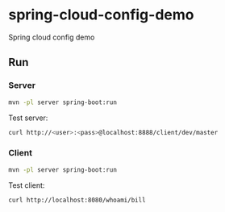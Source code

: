 # spring-cloud-config-demo
Spring cloud config demo

## Run
### Server
```bash
mvn -pl server spring-boot:run
```
Test server:
```bash
curl http://<user>:<pass>@localhost:8888/client/dev/master
```

### Client
```bash
mvn -pl server spring-boot:run
```
Test client:
```bash
curl http://localhost:8080/whoami/bill
```
